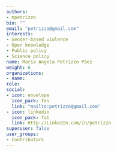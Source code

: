 ```yaml
---
authors:
- mpetrizzo
bio: ""
email: "petrizzo@gmail.com"
interests:
- Gender-based violence
- Open knowledge
- Public policy
- Science policy 
name: Maria Angela Petrizzo Páez 
weight: 6
organizations:
- name: 
role: 
social:
- icon: envelope
  icon_pack: fas
  link: "mailto:petrizzo@gmail.com"
- icon: linkedin
  icon_pack: fab
  link: Http://LinkedIn.com/in/petrizzo
superuser: false
user_groups:
- Contributors
---
```

